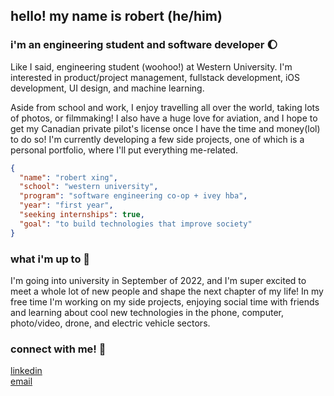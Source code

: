 ## hello! my name is robert (he/him)
### i'm an engineering student and software developer 🌔

Like I said, engineering student (woohoo!) at Western University. I'm interested in product/project management, fullstack development, iOS development, UI design, and machine learning. 

Aside from school and work, I enjoy travelling all over the world, taking lots of photos, or filmmaking! I also have a huge love for aviation, and I hope to get my Canadian private pilot's license once I have the time and money(lol) to do so! I'm currently developing a few side projects, one of which is a personal portfolio, where I'll put everything me-related.

```json
{
  "name": "robert xing",
  "school": "western university",
  "program": "software engineering co-op + ivey hba",
  "year": "first year",
  "seeking internships": true,
  "goal": "to build technologies that improve society"
}
```

### what i'm up to 🌿
I'm going into university in September of 2022, and I'm super excited to meet a whole lot of new people and shape the next chapter of my life! In my free time I'm working on my side projects, enjoying social time with friends and learning about cool new technologies in the phone, computer, photo/video, drone, and electric vehicle sectors.

### connect with me! 📱
[linkedin](https://www.linkedin.com/in/robert-xing/)\
[email](mailto:robertxing2004@gmail.com)
